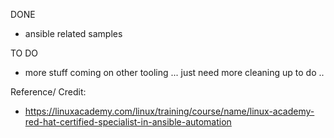 DONE 
- ansible related samples 

TO DO
- more stuff coming on other tooling ... just need more cleaning up to do .. 

Reference/ Credit:
- https://linuxacademy.com/linux/training/course/name/linux-academy-red-hat-certified-specialist-in-ansible-automation